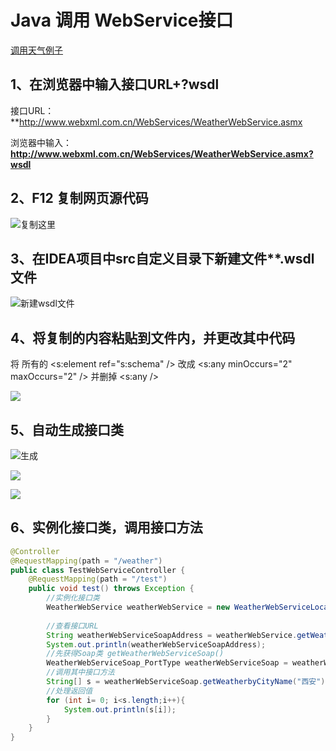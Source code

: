 # Java 调用 WebService接口

[调用天气例子](https://blog.csdn.net/weixin_30437847/article/details/99450909)

## 1、在浏览器中输入接口URL+?wsdl

接口URL：**http://www.webxml.com.cn/WebServices/WeatherWebService.asmx

浏览器中输入：**http://www.webxml.com.cn/WebServices/WeatherWebService.asmx?wsdl** 

## 2、F12 复制网页源代码

![复制这里](F:\MarkDown笔记\中金开发笔记\images\copyCode.png)

## 3、在IDEA项目中src自定义目录下新建文件**.wsdl文件

![新建wsdl文件](F:\MarkDown笔记\中金开发笔记\images\newFile.png)

## 4、将复制的内容粘贴到文件内，并更改其中代码

将 所有的  <s:element ref="s:schema" />  改成   <s:any minOccurs="2" maxOccurs="2" />  并删掉  <s:any />

![](F:\MarkDown笔记\中金开发笔记\images\replace.png)

## 5、自动生成接口类

![生成](F:\MarkDown笔记\中金开发笔记\images\generate.png)

![](F:\MarkDown笔记\中金开发笔记\images\sel.png)

![](F:\MarkDown笔记\中金开发笔记\images\success.png)

## 6、实例化接口类，调用接口方法

```java
@Controller
@RequestMapping(path = "/weather")
public class TestWebServiceController {
    @RequestMapping(path = "/test")
    public void test() throws Exception {
        //实例化接口类
        WeatherWebService weatherWebService = new WeatherWebServiceLocator();  
        
        //查看接口URL
        String weatherWebServiceSoapAddress = weatherWebService.getWeatherWebServiceSoapAddress();
        System.out.println(weatherWebServiceSoapAddress);
        //先获得Soap类 getWeatherWebServiceSoap()
        WeatherWebServiceSoap_PortType weatherWebServiceSoap = weatherWebService.getWeatherWebServiceSoap();
        //调用其中接口方法
        String[] s = weatherWebServiceSoap.getWeatherbyCityName("西安");
        //处理返回值
        for (int i= 0; i<s.length;i++){
            System.out.println(s[i]);
        }
    }
}
```

